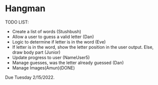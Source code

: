 # Hangman

TODO LIST:
  - Create a list of words (Stushbush)
  - Allow a user to guess a valid letter (Dan)
  - Logic to determine if letter is in the word (Eve)
  - If letter is in the word, show the letter position in the user output. Else, draw body part (Junior) 
  - Update progress to user (NameUser5)
  - Manage guesses, was the letter already guessed (Dan)
  - Manage Images(Amun)(DONE)

Due Tuesday 2/15/2022.
